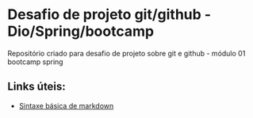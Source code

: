 # Desafio de projeto git/github - Dio/Spring/bootcamp
Repositório criado para desafio de projeto sobre git e github - módulo 01 bootcamp spring


## Links úteis:
- [Sintaxe básica de markdown](https://www.markdownguide.org/basic-syntax/)
